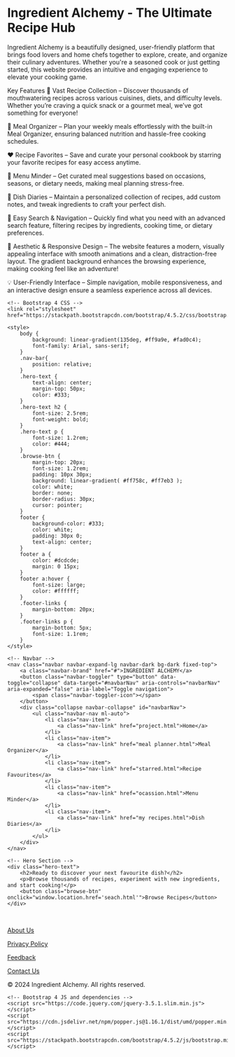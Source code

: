 # Ingredient Alchemy - The Ultimate Recipe Hub
Ingredient Alchemy is a beautifully designed, user-friendly platform that brings food lovers and home chefs together to explore, create, and organize their culinary adventures. Whether you're a seasoned cook or just getting started, this website provides an intuitive and engaging experience to elevate your cooking game.

Key Features
🌟 Vast Recipe Collection – Discover thousands of mouthwatering recipes across various cuisines, diets, and difficulty levels. Whether you’re craving a quick snack or a gourmet meal, we’ve got something for everyone!

📅 Meal Organizer – Plan your weekly meals effortlessly with the built-in Meal Organizer, ensuring balanced nutrition and hassle-free cooking schedules.

❤️ Recipe Favorites – Save and curate your personal cookbook by starring your favorite recipes for easy access anytime.

📌 Menu Minder – Get curated meal suggestions based on occasions, seasons, or dietary needs, making meal planning stress-free.

📝 Dish Diaries – Maintain a personalized collection of recipes, add custom notes, and tweak ingredients to craft your perfect dish.

🔎 Easy Search & Navigation – Quickly find what you need with an advanced search feature, filtering recipes by ingredients, cooking time, or dietary preferences.

🎨 Aesthetic & Responsive Design – The website features a modern, visually appealing interface with smooth animations and a clean, distraction-free layout. The gradient background enhances the browsing experience, making cooking feel like an adventure!

💡 User-Friendly Interface – Simple navigation, mobile responsiveness, and an interactive design ensure a seamless experience across all devices.












<!DOCTYPE html>
<html lang="en">
<head>
    <meta charset="UTF-8">
    <meta name="viewport" content="width=device-width, initial-scale=1.0">
    <title>Ingredient Alchemy</title>

    <!-- Bootstrap 4 CSS -->
    <link rel="stylesheet" href="https://stackpath.bootstrapcdn.com/bootstrap/4.5.2/css/bootstrap.min.css">

    <style>
        body {
            background: linear-gradient(135deg, #ff9a9e, #fad0c4);
            font-family: Arial, sans-serif;
        }
        .nav-bar{
            position: relative;
        }
        .hero-text {
            text-align: center;
            margin-top: 50px;
            color: #333;
        }
        .hero-text h2 {
            font-size: 2.5rem;
            font-weight: bold;
        }
        .hero-text p {
            font-size: 1.2rem;
            color: #444;
        }
        .browse-btn {
            margin-top: 20px;
            font-size: 1.2rem;
            padding: 10px 30px;
            background: linear-gradient( #ff758c, #ff7eb3 );
            color: white;
            border: none;
            border-radius: 30px;
            cursor: pointer;
        }
        footer {
            background-color: #333;
            color: white;
            padding: 30px 0;
            text-align: center;
        }
        footer a {
            color: #dcdcde;
            margin: 0 15px;
        }
        footer a:hover {
            font-size: large;
            color: #ffffff;
        }
        .footer-links {
            margin-bottom: 20px;
        }
        .footer-links p {
            margin-bottom: 5px;
            font-size: 1.1rem;
        }
    </style>
</head>
<body>

    <!-- Navbar -->
    <nav class="navbar navbar-expand-lg navbar-dark bg-dark fixed-top">
        <a class="navbar-brand" href="#">INGREDIENT ALCHEMY</a>
        <button class="navbar-toggler" type="button" data-toggle="collapse" data-target="#navbarNav" aria-controls="navbarNav" aria-expanded="false" aria-label="Toggle navigation">
            <span class="navbar-toggler-icon"></span>
        </button>
        <div class="collapse navbar-collapse" id="navbarNav">
            <ul class="navbar-nav ml-auto">
                <li class="nav-item">
                    <a class="nav-link" href="project.html">Home</a>
                </li>
                <li class="nav-item">
                    <a class="nav-link" href="meal planner.html">Meal Organizer</a>
                </li>
                <li class="nav-item">
                    <a class="nav-link" href="starred.html">Recipe Favourites</a>
                </li>
                <li class="nav-item">
                    <a class="nav-link" href="ocassion.html">Menu Minder</a>
                </li>
                <li class="nav-item">
                    <a class="nav-link" href="my recipes.html">Dish Diaries</a>
                </li>
            </ul>
        </div>
    </nav>

    <!-- Hero Section -->
    <div class="hero-text">
        <h2>Ready to discover your next favourite dish?</h2>
        <p>Browse thousands of recipes, experiment with new ingredients, and start cooking!</p>
        <button class="browse-btn" onclick="window.location.href='seach.html'">Browse Recipes</button>
    </div>
<br>
    <!-- Footer -->
    <footer>
        <div class="footer-links">
            <p><a href="about.html">About Us</a></p>
            <p><a href="privacy.html">Privacy Policy</a></p>
            <p><a href="feedback.html">Feedback</a></p>
            <p><a href="contact.html">Contact Us</a></p>
        </div>
        <p>&copy; 2024 Ingredient Alchemy. All rights reserved.</p>
    </footer>

    <!-- Bootstrap 4 JS and dependencies -->
    <script src="https://code.jquery.com/jquery-3.5.1.slim.min.js"></script>
    <script src="https://cdn.jsdelivr.net/npm/popper.js@1.16.1/dist/umd/popper.min.js"></script>
    <script src="https://stackpath.bootstrapcdn.com/bootstrap/4.5.2/js/bootstrap.min.js"></script>

</body>
</html>
